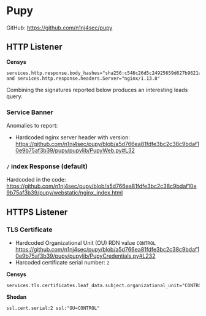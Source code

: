 # Pupy

GitHub: https://github.com/n1nj4sec/pupy

## HTTP Listener

**Censys**

```text
services.http.response.body_hashes="sha256:c546c26d5c24925659d627b9621ab007e7d94c17629307ee15a1f1d84eec5efe" and services.http.response.headers.Server="nginx/1.13.8"
```

Combining the signatures reported below produces an interesting leads query.

### Service Banner

Anomalies to report:

* Hardcoded nginx server header with version: https://github.com/n1nj4sec/pupy/blob/a5d766ea81fdfe3bc2c38c9bdaf10e9b75af3b39/pupy/pupylib/PupyWeb.py#L32

### `/` index Response (default)

Hardcoded in the code: https://github.com/n1nj4sec/pupy/blob/a5d766ea81fdfe3bc2c38c9bdaf10e9b75af3b39/pupy/webstatic/nginx_index.html

## HTTPS Listener

### TLS Certificate

* Hardcoded Organizational Unit (OU) RDN value `CONTROL` https://github.com/n1nj4sec/pupy/blob/a5d766ea81fdfe3bc2c38c9bdaf10e9b75af3b39/pupy/pupylib/PupyCredentials.py#L232
* Harcoded certificate serial number: `2`

**Censys**

```text
services.tls.certificates.leaf_data.subject.organizational_unit="CONTROL"
```

**Shodan**

```text
ssl.cert.serial:2 ssl:"OU=CONTROL"
```
